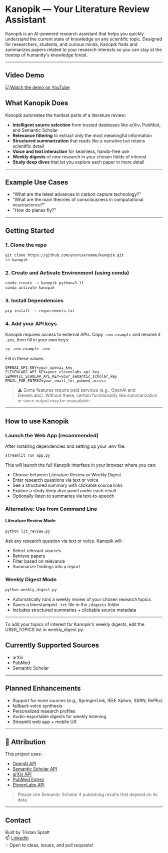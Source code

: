 # Kanopik — Your Literature Review Assistant

Kanopik is an AI-powered research assistant that helps you quickly understand the current state of knowledge on any scientific topic. Designed for researchers, students, and curious minds, Kanopik finds and summarizes papers related to your research interests so you can stay at the treetop of humanity's knowledge forest.

---

## Video Demo

[![Watch the demo on YouTube](https://img.youtube.com/vi/0JmcYtW8SRU/0.jpg)](https://www.youtube.com/watch?v=0JmcYtW8SRU)

## What Kanopik Does

Kanopik automates the hardest parts of a literature review:

- **Intelligent source selection** from trusted databases like arXiv, PubMed, and Semantic Scholar
- **Relevance filtering** to extract only the most meaningful information
- **Structured summarization** that reads like a narrative but retains scientific detail
- **Voice and text interaction** for seamless, hands-free use
- **Weekly digests** of new research in your chosen fields of interest
- **Study deep dives** that let you explore each paper in more detail

---

## Example Use Cases

- "What are the latest advances in carbon capture technology?"
- "What are the main theories of consciousness in computational neuroscience?"
- "How do planes fly?"

---

## Getting Started

### 1. Clone the repo

```bash
git clone https://github.com/yourusername/kanopik.git
cd kanopik
```

### 2. Create and Activate Environment (using conda)

```bash
conda create -n kanopik python=3.11
conda activate kanopik
```

### 3. Install Dependencies

```bash
pip install -r requirements.txt
```

### 4. Add your API keys

Kanopik requires access to external APIs. Copy `.env.example` and rename it `.env`, then fill in your own keys:

```bash
cp .env.example .env
```

Fill in these values:

```env
OPENAI_API_KEY=your_openai_key
ELEVENLABS_API_KEY=your_elevenlabs_api_key
SEMANTIC_SCHOLAR_API_KEY=your_semantic_scholar_key
EMAIL_FOR_ENTREZ=your_email_for_pubmed_access
```

> ⚠️ Some features require paid services (e.g., OpenAI and ElevenLabs). Without these, certain functionality like summarization or voice output may be unavailable.

---

## How to use Kanopik

### Launch the Web App (recommended)

After installing dependencies and setting up your .env file:

```bash
streamlit run app.py
```

This will launch the full Kanopik interface in your browser where you can:
- Choose between Literature Review or Weekly Digest
- Enter research questions via text or voice
- See a structured summary with clickable source links
- Explore a study deep dive panel under each result
- Optionally listen to summaries via text-to-speech

### Alternative: Use from Command Line

#### Literature Review Mode

```bash
python lit_review.py
```

Ask any research question via text or voice. Kanopik will:
- Select relevant sources
- Retrieve papers
- Filter based on relevance
- Summarize findings into a report

### Weekly Digest Mode

```bash
python weekly_digest.py
```

- Automatically runs a weekly review of your chosen research topics  
- Saves a timestamped `.txt` file in the `/digests` folder  
- Includes structured summaries + clickable source metadata  

---

To add your topics of interest for Kanopik's weekly digests, edit the USER_TOPICS list in weekly_digest.py.

## Currently Supported Sources

- arXiv  
- PubMed  
- Semantic Scholar

---

## Planned Enhancements

- Support for more sources (e.g., SpringerLink, IEEE Xplore, SSRN, RePEc)  
- fallback voice synthesis  
- Personalized research profiles  
- Audio-exportable digests for weekly listening  
- Streamlit web app + mobile UX

---

## 🙏 Attribution

This project uses:

- [OpenAI API](https://openai.com)  
- [Semantic Scholar API](https://api.semanticscholar.org)  
- [arXiv API](https://arxiv.org/help/api)  
- [PubMed Entrez](https://www.ncbi.nlm.nih.gov/books/NBK25501/)  
- [ElevenLabs API](https://www.elevenlabs.io)

> Please cite Semantic Scholar if publishing results that depend on its data.

---

## Contact

Built by Tristan Spratt  
📫 [LinkedIn](https://www.linkedin.com/in/tristanspratt/)  
💡 Open to ideas, issues, and pull requests!